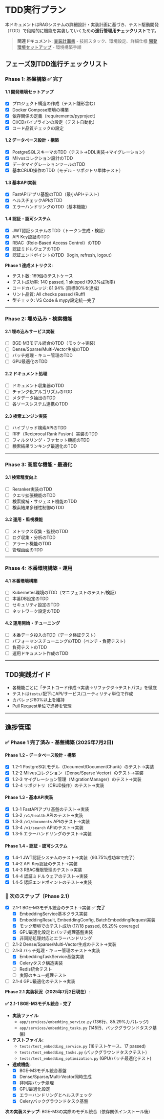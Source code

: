 # TDD実行プラン

本ドキュメントはRAGシステムの詳細設計・実装計画に基づき、テスト駆動開発（TDD）で段階的に機能を実装していくための**進行管理用チェックリスト**です。

> **関連ドキュメント**:
> [実装計画書](./ImplementationPlan.md) - 技術スタック、環境設定、詳細仕様
> [開発環境セットアップ](../Develop/開発環境セットアップ.md) - 環境構築手順

## フェーズ別TDD進行チェックリスト

### Phase 1: 基盤構築 ✅ **完了**

#### 1.1 開発環境セットアップ

- [x] プロジェクト構造の作成（テスト雛形含む）
- [x] Docker Compose環境の構築
- [x] 依存関係の定義（requirements/pyproject）
- [x] CI/CDパイプラインの設定（テスト自動化）
- [x] コード品質チェックの設定

#### 1.2 データベース設計・構築

- [x] PostgreSQLスキーマのTDD（テスト→DDL実装→マイグレーション）
- [x] Milvusコレクション設計のTDD
- [x] データマイグレーションツールのTDD
- [x] 基本CRUD操作のTDD（モデル・リポジトリ単体テスト）

#### 1.3 基本API実装

- [x] FastAPIアプリ基盤のTDD（最小API+テスト）
- [x] ヘルスチェックAPIのTDD
- [x] エラーハンドリングのTDD（基本機能）

#### 1.4 認証・認可システム

- [x] JWT認証システムのTDD（トークン生成・検証）
- [x] API Key認証のTDD
- [x] RBAC（Role-Based Access Control）のTDD
- [x] 認証ミドルウェアのTDD
- [x] 認証エンドポイントのTDD（login, refresh, logout）

**Phase 1 達成メトリクス**:

- テスト数: 169個のテストケース
- テスト成功率: 140 passed, 1 skipped (99.3%成功率)
- コードカバレッジ: 81.94% (目標80%を達成)
- リント品質: All checks passed (Ruff)
- 型チェック: VS Code & mypy設定統一完了

---

### Phase 2: 埋め込み・検索機能

#### 2.1 埋め込みサービス実装

- [ ] BGE-M3モデル統合のTDD（モック→実装）
- [ ] Dense/Sparse/Multi-Vector生成のTDD
- [ ] バッチ処理・キュー管理のTDD
- [ ] GPU最適化のTDD

#### 2.2 ドキュメント処理

- [ ] ドキュメント収集器のTDD
- [ ] チャンク化アルゴリズムのTDD
- [ ] メタデータ抽出のTDD
- [ ] 各ソースシステム連携のTDD

#### 2.3 検索エンジン実装

- [ ] ハイブリッド検索APIのTDD
- [ ] RRF（Reciprocal Rank Fusion）実装のTDD
- [ ] フィルタリング・ファセット機能のTDD
- [ ] 検索結果ランキング最適化のTDD

---

### Phase 3: 高度な機能・最適化

#### 3.1 検索精度向上

- [ ] Reranker実装のTDD
- [ ] クエリ拡張機能のTDD
- [ ] 検索候補・サジェスト機能のTDD
- [ ] 検索結果多様性制御のTDD

#### 3.2 運用・監視機能

- [ ] メトリクス収集・監視のTDD
- [ ] ログ収集・分析のTDD
- [ ] アラート機能のTDD
- [ ] 管理画面のTDD

---

### Phase 4: 本番環境構築・運用

#### 4.1 本番環境構築

- [ ] Kubernetes環境のTDD（マニフェストのテスト/検証）
- [ ] 本番DB設定のTDD
- [ ] セキュリティ設定のTDD
- [ ] ネットワーク設定のTDD

#### 4.2 運用開始・チューニング

- [ ] 本番データ投入のTDD（データ検証テスト）
- [ ] パフォーマンスチューニングのTDD（ベンチ・負荷テスト）
- [ ] 負荷テストのTDD
- [ ] 運用ドキュメント作成のTDD

---

## TDD実践ガイド

- 各機能ごとに「テストコード作成→実装→リファクタ→テストパス」を徹底
- テストは`tests/`配下にAPI/サービス/ユーティリティ単位で作成
- カバレッジ80%以上を維持
- Pull Request単位で進捗を管理

---

## 進捗管理

### ✅ Phase 1 完了済み - 基盤構築 (2025年7月2日)

#### Phase 1.2 - データベース設計・構築

- [x] 1.2-1 PostgreSQLモデル（Document/DocumentChunk）のテスト→実装
- [x] 1.2-2 Milvusコレクション（Dense/Sparse Vector）のテスト→実装
- [x] 1.2-3 マイグレーション管理（MigrationManager）のテスト→実装
- [x] 1.2-4 リポジトリ（CRUD操作）のテスト→実装

#### Phase 1.3 - 基本API実装

- [x] 1.3-1 FastAPIアプリ基盤のテスト→実装
- [x] 1.3-2 `/v1/health` APIのテスト→実装
- [x] 1.3-3 `/v1/documents` APIのテスト→実装
- [x] 1.3-4 `/v1/search` APIのテスト→実装
- [x] 1.3-5 エラーハンドリングのテスト→実装

#### Phase 1.4 - 認証・認可システム

- [x] 1.4-1 JWT認証システムのテスト→実装（93.75%成功率で完了）
- [x] 1.4-2 API Key認証のテスト→実装
- [x] 1.4-3 RBAC権限管理のテスト→実装
- [x] 1.4-4 認証ミドルウェアのテスト→実装
- [x] 1.4-5 認証エンドポイントのテスト→実装

### 🚀 次のステップ（Phase 2.1）

- [x] 2.1-1 BGE-M3モデル統合のテスト→実装 ✅ **完了**
  - [x] EmbeddingService基本クラス実装
  - [x] EmbeddingResult, EmbeddingConfig, BatchEmbeddingRequest実装
  - [x] モック環境でのテスト成功 (17/18 passed, 85.29% coverage)
  - [x] GPU最適化設定とバッチ処理基盤実装
  - [x] 非同期処理対応とエラーハンドリング
- [ ] 2.1-2 Dense/Sparse/Multi-Vector生成のテスト→実装
- [ ] 2.1-3 バッチ処理・キュー管理のテスト→実装
  - [x] EmbeddingTaskService基盤実装
  - [x] Celeryタスク構造実装
  - [ ] Redis統合テスト
  - [ ] 実際のキュー処理テスト
- [ ] 2.1-4 GPU最適化のテスト→実装

**Phase 2.1 実装状況（2025年7月2日現在）**:

#### ✅ 2.1-1 BGE-M3モデル統合 - 完了
- **実装ファイル**:
  - `app/services/embedding_service.py` (136行、85.29%カバレッジ)
  - `app/services/embedding_tasks.py` (145行、バックグラウンドタスク基盤)
- **テストファイル**:
  - `tests/test_embedding_service.py` (18テストケース、17 passed)
  - `tests/test_embedding_tasks.py` (バックグラウンドタスクテスト)
  - `tests/test_embedding_optimization.py` (GPU/バッチ最適化テスト)
- **達成機能**:
  - [x] BGE-M3モデル統合基盤
  - [x] Dense/Sparse/Multi-Vector同時生成
  - [x] 非同期バッチ処理
  - [x] GPU最適化設定
  - [x] エラーハンドリングとヘルスチェック
  - [x] Celeryバックグラウンドタスク基盤

**次の実装ステップ**: BGE-M3の実際のモデル統合（依存関係インストール後）
